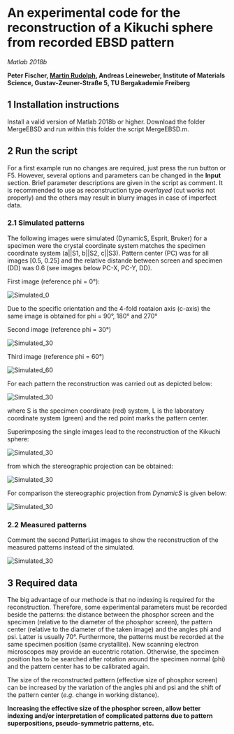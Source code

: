 # An experimental code for the reconstruction of a Kikuchi sphere from recorded EBSD pattern
_Matlab 2018b_


**Peter Fischer, [Martin Rudolph](mailto:m.s.rudolph@outlook.com), Andreas Leineweber, Institute of Materials Science, Gustav-Zeuner-Straße 5, TU Bergakademie Freiberg**

## 1 Installation instructions
Install a valid version of Matlab 2018b or higher. Download the folder MergeEBSD and run within this folder the script MergeEBSD.m.

## 2 Run the script
For a first example run no changes are required, just press the run button or F5.
However, several options and parameters can be changed in the **Input** section.
Brief parameter descriptions are given in the script as comment.
It is recommended to use as reconstruction type _overlayed_ (cut works not properly) and the others may result in blurry images in case of imperfect data.

### 2.1 Simulated patterns
The following images were simulated (DynamicS, Esprit, Bruker) for a specimen were the crystal coordinate system matches the specimen coordinate system (a||S1, b||S2, c||S3). Pattern center (PC) was for all images [0.5, 0.25] and the relative distande between screen and specimen (DD) was 0.6 (see images below PC-X, PC-Y, DD).

First image (reference phi = 0°):

![Simulated_0](/Pictures/Test_0.PNG)

Due to the specific orientation and the 4-fold roataion axis (c-axis) the same image is obtained for phi = 90°, 180° and 270°

Second image (reference phi = 30°)

![Simulated_30](/Pictures/Test_30.PNG)

Third image (reference phi = 60°)

![Simulated_60](/Pictures/Test_60.PNG)

For each pattern the reconstruction was carried out as depicted below:

![Simulated_30](/Pictures/ProjectionSimulated.PNG)

where S is the specimen coordinate (red) system, L is the laboratory coordinate system (green) and the red point marks the pattern center.

Superimposing the single images lead to the reconstruction of the Kikuchi sphere:

![Simulated_30](/Pictures/SphereSimulated.PNG)


from which the stereographic projection can be obtained:

![Simulated_30](/Pictures/StereoSimulated.PNG)

For comparison the stereographic projection from _DynamicS_ is given below:

![Simulated_30](/Pictures/SimulationSP.bmp)


### 2.2 Measured patterns
Comment the second PatterList images to show the reconstruction of the measured patterns instead of the simulated.


![Simulated_30](/Pictures/StereoMeasured.PNG)


## 3 Required data
The big advantage of our methode is that no indexing is required for the reconstruction. 
Therefore, some experimental parameters must be recorded beside the patterns: the distance between the phosphor screen and the specimen (relative to the diameter of the phosphor screen), the pattern center (relative to the diameter of the taken image) and the angles phi and psi. Latter is usually 70°.
Furthermore, the patterns must be recorded at the same specimen position (same crystallite). 
New scanning electron microscopes may provide an eucentric rotation.
Otherwise, the specimen position has to be searched after rotation around the specimen normal (phi) and the pattern center has to be calibrated again.

The size of the reconstructed pattern (effective size of phosphor screen) can be increased by the variation of the angles phi and psi and the shift of the pattern center (_e.g._ change in working distance).

**Increasing the effective size of the phosphor screen, allow better indexing and/or interpretation of complicated patterns due to pattern superpositions, pseudo-symmetric patterns, etc.**


